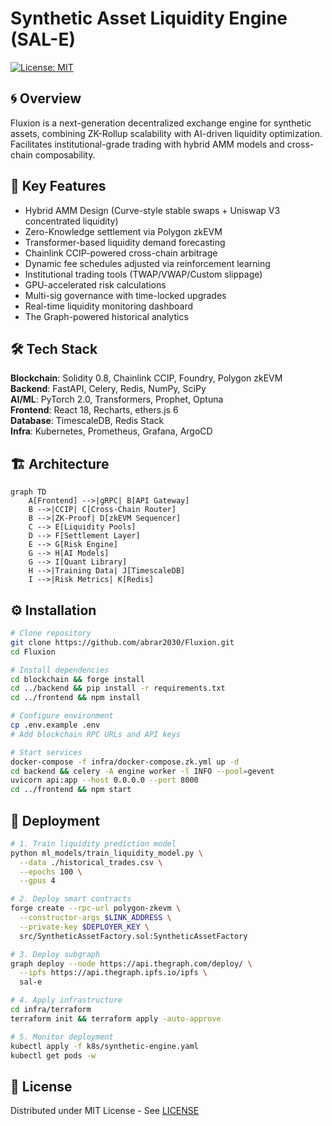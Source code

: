 # Synthetic Asset Liquidity Engine (SAL-E)  
[![License: MIT](https://img.shields.io/badge/License-MIT-yellow.svg)](https://opensource.org/licenses/MIT)  

## 🌀 Overview  
Fluxion is a next-generation decentralized exchange engine for synthetic assets, combining ZK-Rollup scalability with AI-driven liquidity optimization. Facilitates institutional-grade trading with hybrid AMM models and cross-chain composability.  

## 🚀 Key Features  
- Hybrid AMM Design (Curve-style stable swaps + Uniswap V3 concentrated liquidity)  
- Zero-Knowledge settlement via Polygon zkEVM  
- Transformer-based liquidity demand forecasting  
- Chainlink CCIP-powered cross-chain arbitrage  
- Dynamic fee schedules adjusted via reinforcement learning  
- Institutional trading tools (TWAP/VWAP/Custom slippage)  
- GPU-accelerated risk calculations  
- Multi-sig governance with time-locked upgrades  
- Real-time liquidity monitoring dashboard  
- The Graph-powered historical analytics  

## 🛠️ Tech Stack  
**Blockchain**: Solidity 0.8, Chainlink CCIP, Foundry, Polygon zkEVM  
**Backend**: FastAPI, Celery, Redis, NumPy, SciPy  
**AI/ML**: PyTorch 2.0, Transformers, Prophet, Optuna  
**Frontend**: React 18, Recharts, ethers.js 6  
**Database**: TimescaleDB, Redis Stack  
**Infra**: Kubernetes, Prometheus, Grafana, ArgoCD  

## 🏗️ Architecture  

```mermaid  
graph TD  
    A[Frontend] -->|gRPC| B[API Gateway]  
    B -->|CCIP| C[Cross-Chain Router]  
    B -->|ZK-Proof| D[zkEVM Sequencer]  
    C --> E[Liquidity Pools]  
    D --> F[Settlement Layer]  
    E --> G[Risk Engine]  
    G --> H[AI Models]  
    G --> I[Quant Library]  
    H -->|Training Data| J[TimescaleDB]  
    I -->|Risk Metrics| K[Redis]  
```

## ⚙️ Installation

```bash
# Clone repository  
git clone https://github.com/abrar2030/Fluxion.git  
cd Fluxion  

# Install dependencies  
cd blockchain && forge install  
cd ../backend && pip install -r requirements.txt  
cd ../frontend && npm install  

# Configure environment  
cp .env.example .env  
# Add blockchain RPC URLs and API keys  

# Start services  
docker-compose -f infra/docker-compose.zk.yml up -d  
cd backend && celery -A engine worker -l INFO --pool=gevent  
uvicorn api:app --host 0.0.0.0 --port 8000  
cd ../frontend && npm start  
```

## 🚢 Deployment

```bash
# 1. Train liquidity prediction model  
python ml_models/train_liquidity_model.py \
  --data ./historical_trades.csv \
  --epochs 100 \
  --gpus 4  

# 2. Deploy smart contracts  
forge create --rpc-url polygon-zkevm \
  --constructor-args $LINK_ADDRESS \
  --private-key $DEPLOYER_KEY \
  src/SyntheticAssetFactory.sol:SyntheticAssetFactory  

# 3. Deploy subgraph  
graph deploy --node https://api.thegraph.com/deploy/ \
  --ipfs https://api.thegraph.ipfs.io/ipfs \
  sal-e  

# 4. Apply infrastructure  
cd infra/terraform  
terraform init && terraform apply -auto-approve  

# 5. Monitor deployment  
kubectl apply -f k8s/synthetic-engine.yaml  
kubectl get pods -w  
```

## 📄 License  
Distributed under MIT License - See [LICENSE](./LICENSE)

